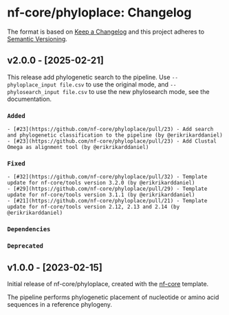 # nf-core/phyloplace: Changelog

The format is based on [Keep a Changelog](https://keepachangelog.com/en/1.0.0/)
and this project adheres to [Semantic Versioning](https://semver.org/spec/v2.0.0.html).

## v2.0.0 - [2025-02-21]

This release add phylogenetic search to the pipeline.
Use `--phyloplace_input file.csv` to use the original mode, and `--phylosearch_input file.csv` to use the new phylosearch mode, see the documentation.

### `Added`

    - [#23](https://github.com/nf-core/phyloplace/pull/23) - Add search and phylogenetic classification to the pipeline (by @erikrikarddaniel)
    - [#23](https://github.com/nf-core/phyloplace/pull/23) - Add Clustal Omega as alignment tool (by @erikrikarddaniel)

### `Fixed`

    - [#32](https://github.com/nf-core/phyloplace/pull/32) - Template update for nf-core/tools version 3.2.0 (by @erikrikarddaniel)
    - [#29](https://github.com/nf-core/phyloplace/pull/29) - Template update for nf-core/tools version 3.1.1 (by @erikrikarddaniel)
    - [#21](https://github.com/nf-core/phyloplace/pull/21) - Template update for nf-core/tools version 2.12, 2.13 and 2.14 (by @erikrikarddaniel)

### `Dependencies`

### `Deprecated`

## v1.0.0 - [2023-02-15]

Initial release of nf-core/phyloplace, created with the [nf-core](https://nf-co.re/) template.

The pipeline performs phylogenetic placement of nucleotide or amino acid sequences in a reference phylogeny.
